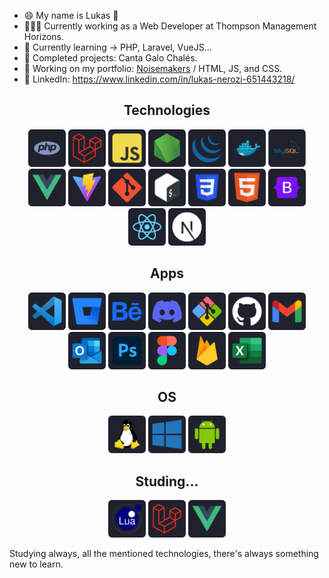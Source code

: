 - 😄 My name is Lukas 👋
- 👨🏻‍💻 Currently working as a Web Developer at Thompson Management Horizons.
- 🌱 Currently learning -> PHP, Laravel, VueJS...
- 👯 Completed projects: Canta Galo Chalés.
- 🤔 Working on my portfolio: [Noisemakers](https://noisemakers-lukas.vercel.app/) / HTML, JS, and CSS.
- 🚀 LinkedIn: https://www.linkedin.com/in/lukas-nerozi-651443218/

<div align="center" >
    <h2>Technologies</h2>
</div>

<div align="center">
    <img title="PHP" alt="PHP" height="60" width="60" src="https://github.com/gui-bus/TechIcons/blob/main/Dark/PHP.svg">
    <img alt="Laravel" height="60" width="60" src="https://github.com/gui-bus/TechIcons/blob/main/Dark/Laravel.svg">
    <img alt="Javascript" height="60" width="60" src="https://github.com/gui-bus/TechIcons/blob/main/Dark/Javascript.svg">
    <img alt="NodeJS" height="60" width="60" src="https://github.com/gui-bus/TechIcons/blob/main/Dark/NodeJS.svg">
    <img alt="JQuery" height="60" width="60" src="https://github.com/gui-bus/TechIcons/blob/main/Dark/JQuery.svg">
    <img alt="Docker" height="60" width="60" src="https://github.com/gui-bus/TechIcons/blob/main/Dark/Docker.svg">
    <img alt="MySQL" height="60" width="60" src="https://github.com/gui-bus/TechIcons/blob/main/Dark/MySQL.svg">
    <img alt="VueJS" height="60" width="60" src="https://github.com/gui-bus/TechIcons/blob/main/Dark/Vue.svg">
    <img alt="Vite" height="60" width="60" src="https://github.com/gui-bus/TechIcons/blob/main/Dark/Vite.svg">
    <img alt="Git" height="60" width="60" src="https://github.com/gui-bus/TechIcons/blob/main/Dark/GIT.svg">
    <img alt="Bash" height="60" width="60" src="https://github.com/gui-bus/TechIcons/blob/main/Dark/Bash.svg">
    <img alt="CSS" height="60" width="60" src="https://github.com/gui-bus/TechIcons/blob/main/Dark/CSS.svg">
    <img alt="HTML" height="60" width="60" src="https://github.com/gui-bus/TechIcons/blob/main/Dark/HTML.svg">
    <img alt="Bootstrap" height="60" width="60" src="https://github.com/gui-bus/TechIcons/blob/main/Dark/Bootstrap.svg">
    <img alt="React" height="60" width="60" src="https://github.com/gui-bus/TechIcons/blob/main/Dark/React.svg">
    <img alt="NextJS" height="60" width="60" src="https://github.com/gui-bus/TechIcons/blob/main/Dark/NextJS.svg">
</div>
<div align="center" >
    <h2>Apps</h2>
</div>
<div align="center">
    <img alt="VSCode" height="60" width="60" src="https://github.com/gui-bus/TechIcons/blob/main/Dark/VSCode.svg">
    <img alt="Bitbucket" height="60" width="60" src="https://github.com/gui-bus/TechIcons/blob/main/Dark/Bitbucket.svg">
    <img alt="Behance" height="60" width="60" src="https://github.com/gui-bus/TechIcons/blob/main/Dark/Behance.svg">
    <img alt="Discord" height="60" width="60" src="https://github.com/gui-bus/TechIcons/blob/main/Dark/Discord.svg">
    <img alt="GITBash" height="60" width="60" src="https://github.com/gui-bus/TechIcons/blob/main/Dark/GITBash.svg">
    <img alt="Github" height="60" width="60" src="https://github.com/gui-bus/TechIcons/blob/main/Dark/Github.svg">
    <img alt="Gmail" height="60" width="60" src="https://github.com/gui-bus/TechIcons/blob/main/Dark/Gmail.svg">
    <img alt="Outlook" height="60" width="60" src="https://github.com/gui-bus/TechIcons/blob/main/Dark/Outlook.svg">
    <img alt="Photoshop" height="60" width="60" src="https://github.com/gui-bus/TechIcons/blob/main/Dark/Photoshop.svg">
    <img alt="Figma" height="60" width="60" src="https://github.com/gui-bus/TechIcons/blob/main/Dark/Figma.svg">
    <img alt="Firebase" height="60" width="60" src="https://github.com/gui-bus/TechIcons/blob/main/Dark/Firebase.svg">
    <img alt="Excel" height="60" width="60" src="https://github.com/gui-bus/TechIcons/blob/main/Dark/Excel.svg">
</div>
<div align="center" >
    <h2>OS</h2>
</div>
<div align="center">
    <img alt="Linux" height="60" width="60" src="https://github.com/gui-bus/TechIcons/blob/main/Dark/Linux.svg">
    <img alt="Windows" height="60" width="60" src="https://github.com/gui-bus/TechIcons/blob/main/Dark/Windows.svg">
    <img alt="Android" height="60" width="60" src="https://github.com/gui-bus/TechIcons/blob/main/Dark/Android.svg">
</div>
<div align="center" >
    <h2>Studing...</h2>
</div>
<div align="center">
    <img alt="Lua" height="60" width="60" src="https://github.com/gui-bus/TechIcons/blob/main/Dark/Lua.svg">
    <img alt="Laravel" height="60" width="60" src="https://github.com/gui-bus/TechIcons/blob/main/Dark/Laravel.svg">
    <img alt="VueJS" height="60" width="60" src="https://github.com/gui-bus/TechIcons/blob/main/Dark/Vue.svg">
</div>

<p>Studying always, all the mentioned technologies, there's always something new to learn.</p>

